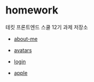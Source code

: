 # homework

테킷 프론트엔드 스쿨 12기 과제 저장소

- [about-me](https://github.com/MinQyu/homework/blob/main/md/about-me.md)

- [avatars](https://github.com/MinQyu/homework/blob/main/md/avatars.md)

- [login](https://github.com/MinQyu/homework/blob/main/md/login.md)

- [apple](https://github.com/MinQyu/homework/blob/main/md/apple.md)
